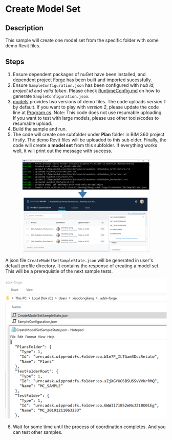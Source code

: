 # Create Model Set

## Description
This sample will create one model set from the specific folder with some demo Revit files. 

## Steps
1. Ensure dependent packages of nuGet have been installed, and dependent project [Forge ](./samples/auxiliary/Forge) has been built and imported sucessfully. 
2. Ensure ` SampleConfiguration.json ` has been configured with _hub id_, _project id_ and _valid token_. Please check [RuntimeConfig.md](../RuntimeConfig.md) on how to generate ` SampleConfiguration.json `.
3. [models](../models) provides two versions of demo files. The code uploads _version 1_ by default. If you want to play with _version 2_, please update the code line at [Program.cs]().
Note: This code does not use resumable uploading. If you want to test with large models, please use other tools/codes to resumable upload.
4. Build the sample and run.
5. The code will create one subfolder under **Plan** folder in BIM 360 project firstly. The demo Revit files will be uploaded to this sub older. Finally, the code will create a **model set** from this subfolder. If everything works well, it will print out the message with success.

  <p align="center"><img src="./images/createms.png" width="400"></p>   

A json file ` CreateModelSetSampleState.json ` will be generated in user's default profile directory. It contains the response of creating a model set. This will be a prerequistie of the next sample tests.

  <p align="center"><img src="./images/createms_state.png" width="600"></p>   

6. Wait for some time until the process of coordination completes. And you can test other samples.
